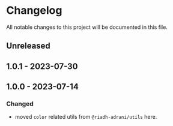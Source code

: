 # Changelog

All notable changes to this project will be documented in this file.

## Unreleased

## 1.0.1 - 2023-07-30

## 1.0.0 - 2023-07-14

### Changed

- moved `color` related utils from `@riadh-adrani/utils` here.
